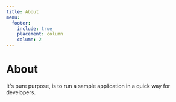 ```yaml
---
title: About
menu:
  footer:
    include: true
    placement: column
    column: 2
---
```

# About

It's pure purpose, is to run a sample application in a quick way for developers.
